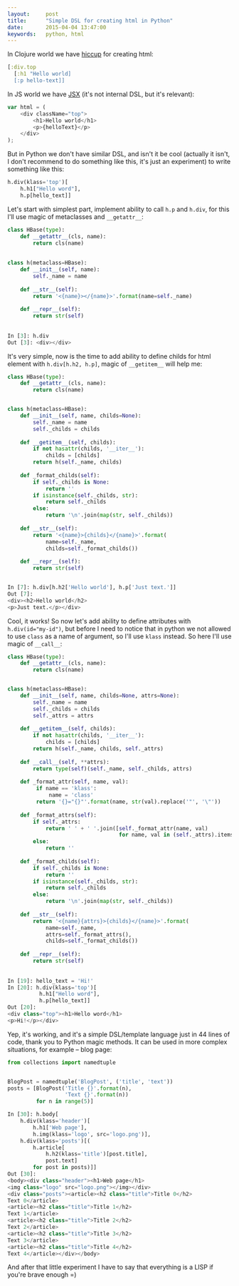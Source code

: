```yaml
---
layout:     post
title:      "Simple DSL for creating html in Python"
date:       2015-04-04 13:47:00
keywords:   python, html
---
```


In Clojure world we have [hiccup](https://github.com/weavejester/hiccup) for creating html:

```clojure
[:div.top
  [:h1 "Hello world]
  [:p hello-text]]
```

In JS world we have [JSX](https://facebook.github.io/react/docs/jsx-in-depth.html) (it's not internal DSL, but it's relevant):

```js
var html = (
    <div className="top">
        <h1>Hello world</h1>
        <p>{helloText}</p>
    </div>
);
```

But in Python we don't have similar DSL, and isn't it be cool
(actually it isn't, I don't recommend to do something like this,
it's just an experiment) to write something like this:
 
```python
h.div(klass='top')[
    h.h1["Hello word"],
    h.p[hello_text]]
```

Let's start with simplest part, implement ability to call `h.p` and
`h.div`, for this I'll use magic of metaclasses and `__getattr__`:

```python
class HBase(type):
    def __getattr__(cls, name):
        return cls(name)
        
        
class h(metaclass=HBase):
    def __init__(self, name):
        self._name = name
        
    def __str__(self):
        return '<{name}></{name}>'.format(name=self._name)
        
    def __repr__(self):
        return str(self)
        
        
In [3]: h.div
Out [3]: <div></div>
```

It's very simple, now is the time to add ability to define
childs for html element with `h.div[h.h2, h.p]`, magic of `__getitem__`
will help me:

```python
class HBase(type):
    def __getattr__(cls, name):
        return cls(name)


class h(metaclass=HBase):
    def __init__(self, name, childs=None):
        self._name = name
        self._childs = childs
        
    def __getitem__(self, childs):
        if not hasattr(childs, '__iter__'):
            childs = [childs]
        return h(self._name, childs)
        
    def _format_childs(self):
        if self._childs is None:
            return ''
        if isinstance(self._childs, str):
            return self._childs
        else:
            return '\n'.join(map(str, self._childs))
        
    def __str__(self):
        return '<{name}>{childs}</{name}>'.format(
            name=self._name,
            childs=self._format_childs())
            
    def __repr__(self):
        return str(self)


In [7]: h.div[h.h2['Hello world'], h.p['Just text.']]
Out [7]:
<div><h2>Hello world</h2>
<p>Just text.</p></div>
```

Cool, it works! So now let's add ability to define attributes
with `h.div(id="my-id")`, but before I need to notice that in
python we not allowed to use `class` as a name of argument,
so I'll use `klass` instead. So here I'll use magic of `__call__`:

```python
class HBase(type):
    def __getattr__(cls, name):
        return cls(name)


class h(metaclass=HBase):
    def __init__(self, name, childs=None, attrs=None):
        self._name = name
        self._childs = childs
        self._attrs = attrs
        
    def __getitem__(self, childs):
        if not hasattr(childs, '__iter__'):
            childs = [childs]
        return h(self._name, childs, self._attrs)
        
    def __call__(self, **attrs):
        return type(self)(self._name, self._childs, attrs)
        
    def _format_attr(self, name, val):
         if name == 'klass':
             name = 'class'
         return '{}="{}"'.format(name, str(val).replace('"', '\"'))
        
    def _format_attrs(self):
        if self._attrs:
            return ' ' + ' '.join([self._format_attr(name, val)
                                   for name, val in (self._attrs).items()])
        else:
            return ''
        
    def _format_childs(self):
        if self._childs is None:
            return ''
        if isinstance(self._childs, str):
            return self._childs
        else:
            return '\n'.join(map(str, self._childs))
        
    def __str__(self):
        return '<{name}{attrs}>{childs}</{name}>'.format(
            name=self._name,
            attrs=self._format_attrs(),
            childs=self._format_childs())
            
    def __repr__(self):
        return str(self)
            
            
In [19]: hello_text = 'Hi!'
In [20]: h.div(klass='top')[
          h.h1["Hello word"],
          h.p[hello_text]]
Out [20]:
<div class="top"><h1>Hello word</h1>
<p>Hi!</p></div>
```

Yep, it's working, and it's a simple DSL/template language just in
44 lines of code, thank you to Python magic methods. It can be used
in more complex situations, for example &ndash; blog page:

```python
from collections import namedtuple


BlogPost = namedtuple('BlogPost', ('title', 'text'))
posts = [BlogPost('Title {}'.format(n),
                  'Text {}'.format(n))
         for n in range(5)]

In [30]: h.body[
    h.div(klass='header')[
        h.h1['Web page'],
        h.img(klass='logo', src='logo.png')],
    h.div(klass='posts')[(
        h.article[
            h.h2(klass='title')[post.title],
            post.text]
        for post in posts)]]
Out [30]:
<body><div class="header"><h1>Web page</h1>
<img class="logo" src="logo.png"></img></div>
<div class="posts"><article><h2 class="title">Title 0</h2>
Text 0</article>
<article><h2 class="title">Title 1</h2>
Text 1</article>
<article><h2 class="title">Title 2</h2>
Text 2</article>
<article><h2 class="title">Title 3</h2>
Text 3</article>
<article><h2 class="title">Title 4</h2>
Text 4</article></div></body>
```

And after that little experiment I have to say that
everything is a LISP if you're brave enough =)
